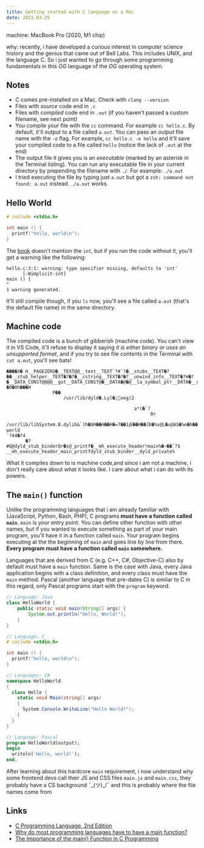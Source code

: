 ```yaml
---
title: Getting started with C language on a Mac
date: 2021-03-25
---
```


machine: MacBook Pro (2020, M1 chip)

why: recently, i have developed a curious interest in computer science history and the genius that came out of Bell Labs. This includes UNIX, and the language C. So i just wanted to go through some programming fundamentals in this _OG_ language of the _OG_ operating system.

## Notes

- C comes pre-installed on a Mac. Check with `clang --version`
- Files with _source_ code end in `.c`
- Files with _compiled_ code end in `.out` (if you haven't passed a custom filename, see next point)
- You compile your file with the `cc` command. For example `cc hello.c`. By default, it'll output to a file called `a.out`. You can pass an _output_ file name with the `-o` flag. For example, `cc hello.c -o hello` and it'll save your compiled code to a file called `hello` (notice the lack of `.out` at the end)
- The output file it gives you is an _executable_ (marked by an asterisk in the Terminal listing). You can run any executable file in your current directory by prepending the filename with `./`. For example: `./a.out`
- I tried executing the file by typing just `a.out` but got a `zsh: command not found: a.out` instead. `./a.out` works.

## Hello World

```c
# include <stdio.h>

int main () {
  printf("hello, world\n");
}
```

The [book](https://www.amazon.com/Programming-Language-2nd-Brian-Kernighan/dp/0131103628) doesn't mention the `int`, but if you run the code without it, you'll get a warning like the following:

```
hello.c:3:1: warning: type specifier missing, defaults to 'int'
      [-Wimplicit-int]
main () {
^
1 warning generated.
```

It'll still compile though, if you `ls` now, you'll see a file called `a.out` (that's the default file name) in the same directory.

## Machine code

The compiled code is a bunch of gibberish (machine code). You can't view it in VS Code, it'll refuse to display it saying _it is either binary or uses an unsupported format_, and if you try to see file contents in the Terminal with `cat a.out`, you'll see bats!

```
����X� H__PAGEZERO�__TEXT@@__text__TEXT`?#`?�__stubs__TEXT�?��__stub_helper__TEXT�?�?�__cstring__TEXT�?�?__unwind_info__TEXT�?H�?�__DATA_CONST@@@@__got__DATA_CONST@�__DATA�@�@__la_symbol_ptr__DATA�__data__DA�H__LINKEDIT�@�"�� �0�0h���H
                 P��
                     /usr/lib/dyld�.Ly(�;໽x݀eg)2

                                               a*(�`?
                                                     8<
                                                       /usr/lib/libSystem.B.dylib&`)h�UH��H��H�=7��1ɉE��H��]Ð�%v@L�u@AS�%e�h�����hello, world
`?44�?4
       �?#Q@dyld_stub_binderQr�s@_printf�__mh_execute_header!main%�~��`?$ __mh_execute_header_main_printfdyld_stub_binder__dyld_private%
```

What it compiles down to is machine code,and since i am not a machine, i don't really care about what it looks like. I care about what i can do with its powers.

## The `main()` function

Unlike the programming languages that i am already familiar with (JavaScript, Python, Bash, PHP), C programs **must have a function called `main`**. `main` is your entry point. You can define other function with other names, but if you wanted to execute something as part of your main program, you'll have it in a function called `main`. Your program begins executing at the the beginning of `main` and goes line by line from there. **Every program must have a function called `main` somewhere.**

Languages that are derived from C (e.g. C++, C#, Objective-C) also by default must have a `main` function. Same is the case with Java, every Java application begins with a class definition, and every class must have the `main` method. Pascal (another language that pre-dates C) is similar to C in this regard, only Pascal programs start with the `program` keyword.

```java
// Language: Java
class HelloWorld {
    public static void main(String[] args) {
        System.out.println("Hello, World!");
    }
}
```

```c
// Language: C
# include <stdio.h>

int main () {
  printf("hello, world\n");
}
```

```csharp
// Languages: C#
namespace HelloWorld
{
  class Hello {
    static void Main(string[] args)
    {
      System.Console.WriteLine("Hello World!");
    }
  }
}
```

```pascal
// Language: Pascal
program HelloWorld(output);
begin
  writeln('Hello, world!');
end.
```

After learning about this hardcore `main` requirement, i now understand why some frontend devs call their JS and CSS files `main.js` and `main.css`, they probably have a CS background ¯\_(ツ)\_/¯ and this is probably where the file names come from

## Links

- [C Programming Language, 2nd Edition](https://www.amazon.com/Programming-Language-2nd-Brian-Kernighan/dp/0131103628)
- [Why do most programming languages have to have a main function?](https://www.quora.com/Why-do-most-programming-languages-have-to-have-a-main-function)
- [The Importance of the main() Function in C Programming](https://www.dummies.com/programming/c/the-importance-of-the-main-function-in-c-programming)

